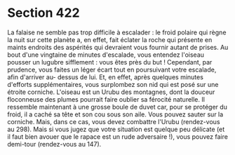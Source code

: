 # Section 422

La falaise ne semble pas trop difficile à escalader : le froid polaire 
qui règne la nuit sur cette planète a, en effet, fait éclater la roche 
qui présente en maints endroits des aspérités qui devraient vous 
fournir autant de prises. Au bout d'une vingtaine de minutes 
d'escalade, vous entendez l'oiseau pousser un lugubre sifflement 
: vous êtes près du but ! Cependant, par prudence, vous faites un 
léger écart tout en poursuivant votre escalade, afin d'arriver au-
dessus de lui. Et, en effet, après quelques minutes d'efforts 
supplémentaires, vous surplombez son nid qui est posé sur une 
étroite corniche. L'oiseau est un Urubu des montagnes, dont la 
douceur floconneuse des plumes pourrait faire oublier sa férocité 
naturelle. Il ressemble maintenant à une grosse boule de duvet 
car, pour se protéger du froid, il a caché sa tête et son cou sous 
son aile. Vous pouvez sauter sur la corniche. Mais, dans ce cas, 
vous devez combattre l'Urubu (rendez-vous au 298). Mais si 
vous jugez que votre situation est quelque peu délicate (et il faut 
bien avouer que le rapace est un rude adversaire !), vous pouvez 
faire demi-tour (rendez-vous au 147).